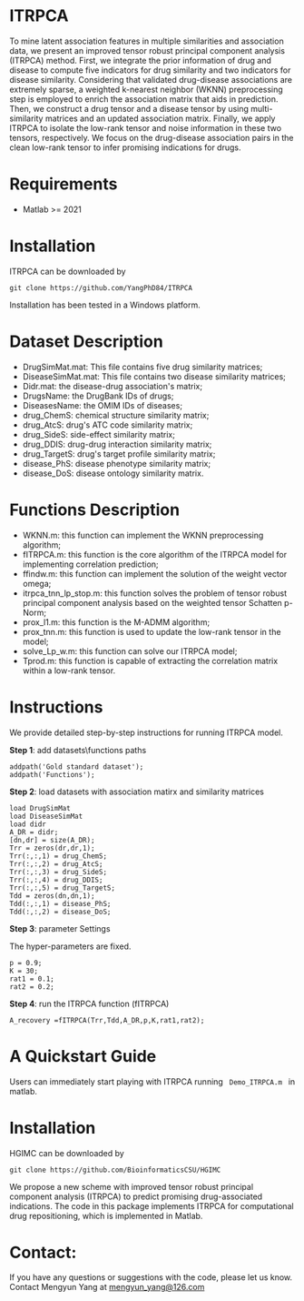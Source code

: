 # ITRPCA 
To mine latent association features in multiple similarities and association data, we present an improved tensor robust principal component analysis (ITRPCA) method. First, we integrate the prior information of drug and disease to compute five indicators for drug similarity and two indicators for disease similarity. Considering that validated drug-disease associations are extremely sparse, a weighted k-nearest neighbor (WKNN) preprocessing step is employed to enrich the association matrix that aids in prediction. Then, we construct a drug tensor and a disease tensor by using multi-similarity matrices and an updated association matrix. Finally, we apply ITRPCA to isolate the low-rank tensor and noise information in these two tensors, respectively. We focus on the drug-disease association pairs in the clean low-rank tensor to infer promising indications for drugs.

# Requirements
* Matlab >= 2021

# Installation
ITRPCA can be downloaded by
```
git clone https://github.com/YangPhD84/ITRPCA
```
Installation has been tested in a Windows platform.

# Dataset Description
* DrugSimMat.mat: This file contains five drug similarity matrices;
* DiseaseSimMat.mat: This file contains two disease similarity matrices;
* Didr.mat: the disease-drug association's matrix;
* DrugsName: the DrugBank IDs of drugs;
* DiseasesName: the OMIM IDs of diseases;
* drug_ChemS: chemical structure similarity matrix;
* drug_AtcS: drug's ATC code similarity matrix;
* drug_SideS: side-effect similarity matrix;
* drug_DDIS: drug-drug interaction similarity matrix;
* drug_TargetS: drug's target profile similarity matrix;
* disease_PhS: disease phenotype similarity matrix;
* disease_DoS: disease ontology similarity matrix.

# Functions Description
* WKNN.m: this function can implement the WKNN preprocessing algorithm;
* fITRPCA.m: this function is the core algorithm of the ITRPCA model for implementing correlation prediction;
* ffindw.m: this function can implement the solution of the weight vector omega;
* itrpca_tnn_lp_stop.m: this function solves the problem of tensor robust principal component analysis based on the weighted tensor Schatten p-Norm;
* prox_l1.m: this function is the M-ADMM algorithm;
* prox_tnn.m: this function is used to update the low-rank tensor in the model;
* solve_Lp_w.m: this function can solve our ITRPCA model;
* Tprod.m: this function is capable of extracting the correlation matrix within a low-rank tensor.

# Instructions
We provide detailed step-by-step instructions for running ITRPCA model.

**Step 1**: add datasets\functions paths
```
addpath('Gold standard dataset');
addpath('Functions');
```
**Step 2**: load datasets with association matirx and similarity matrices

```
load DrugSimMat
load DiseaseSimMat
load didr
A_DR = didr;
[dn,dr] = size(A_DR);
Trr = zeros(dr,dr,1);
Trr(:,:,1) = drug_ChemS;
Trr(:,:,2) = drug_AtcS;
Trr(:,:,3) = drug_SideS;
Trr(:,:,4) = drug_DDIS;
Trr(:,:,5) = drug_TargetS;
Tdd = zeros(dn,dn,1);
Tdd(:,:,1) = disease_PhS;
Tdd(:,:,2) = disease_DoS;
```
**Step 3**: parameter Settings

The hyper-parameters are fixed.
```
p = 0.9; 
K = 30;
rat1 = 0.1;
rat2 = 0.2;
```
**Step 4**: run the ITRPCA function (fITRPCA)
```
A_recovery =fITRPCA(Trr,Tdd,A_DR,p,K,rat1,rat2);
```

# A Quickstart Guide
Users can immediately start playing with ITRPCA running ``` Demo_ITRPCA.m ``` in matlab.




# Installation
HGIMC can be downloaded by
```
git clone https://github.com/BioinformaticsCSU/HGIMC
```

We propose a new scheme with improved tensor robust principal component analysis (ITRPCA) to predict promising drug-associated indications. The code in this package implements ITRPCA for computational drug repositioning, which is implemented in Matlab.

# Contact:  
If you have any questions or suggestions with the code, please let us know. Contact Mengyun Yang at mengyun_yang@126.com
